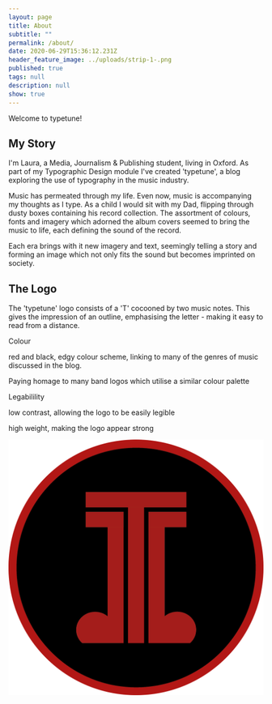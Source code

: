 ```yaml
---
layout: page
title: About
subtitle: ""
permalink: /about/
date: 2020-06-29T15:36:12.231Z
header_feature_image: ../uploads/strip-1-.png
published: true
tags: null
description: null
show: true
---
```

Welcome to typetune!

## My Story

I'm Laura, a Media, Journalism & Publishing student, living in Oxford. As part of my Typographic Design module I've created 'typetune', a blog exploring the use of typography in the music industry. 

Music has permeated through my life. Even now, music is accompanying my thoughts as I type. As a child I would sit with my Dad, flipping through dusty boxes containing his record collection. The assortment of colours, fonts and imagery which adorned the album covers seemed to bring the music to life, each defining the sound of the record. 

Each era brings with it new imagery and text, seemingly telling a story and forming an image which not only fits the sound but becomes imprinted on society.  

## The Logo

The 'typetune' logo consists of a 'T' cocooned by two music notes. This gives the impression of an outline, emphasising the letter - making it easy to read from a distance. 



Colour 

red and black, edgy colour scheme, linking to many of the genres of music discussed in the blog.

Paying homage to many band logos which utilise a similar colour palette 

Legabilility 

low contrast, allowing the logo to be easily legible 

high weight, making the logo appear strong 







![The typetune Logo](../uploads/logo-2.png "The typetune Logo")